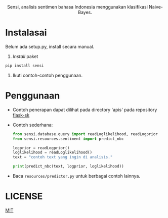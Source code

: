 <div align="center">Sensi, analisis sentimen bahasa Indonesia menggunakan klasifikasi Naive-Bayes.</div>

# Instalasai
Belum ada setup.py, install secara manual.
1. _Install_ paket
```bash
pip install sensi
```
1. Ikuti contoh-contoh penggunaan.

# Penggunaan
- Contoh penerapan dapat dilihat pada directory 'apis' pada repository [flask-sk](https://github.com/GazDuckington/flask-sk)

- Contoh sederhana:
  ```python
  from sensi.database.query import readLoglikelihood, readLogprior
  from sensi.resources.sentiment import predict_nbc
  
  logprior = readLogprior()
  loglikelihood = readLoglikelihood()
  text = "contoh text yang ingin di analisis."
  
  print(predict_nbc(text, logprior, loglikelihood))
  ```
  
- Baca ```resources/predictor.py``` untuk berbagai contoh lainnya.

# LICENSE
[MIT](LICENSE)
